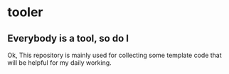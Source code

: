 # tooler
Everybody is a tool, so do I
-------------
Ok, This repository is mainly used for collecting some template code that will be helpful for my daily working. 
